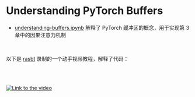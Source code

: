 # Understanding PyTorch Buffers

- [understanding-buffers.ipynb](understanding-buffers.ipynb) 解释了 PyTorch 缓冲区的概念，用于实现第 3 章中的因果注意力机制


<br>

以下是 [rasbt](https://github.com/rasbt) 录制的一个动手视频教程，解释了代码：

<br>
<br>

[![Link to the video](https://img.youtube.com/vi/PetlIokI9Ao/0.jpg)](https://www.youtube.com/watch?v=PetlIokI9Ao)

